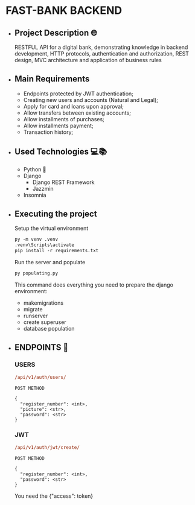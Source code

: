 # FAST-BANK BACKEND

* ## Project Description 🌐
  RESTFUL API for a digital bank, demonstrating knowledge in backend development, HTTP protocols, authentication and authorization, REST design, MVC architecture and application of business rules

* ## Main Requirements 
  * Endpoints protected by JWT authentication;
  * Creating new users and accounts (Natural and Legal);
  * Apply for card and loans upon approval;
  * Allow transfers between existing accounts;
  * Allow installments of purchases;
  * Allow installments payment; 
  * Transaction history;

* ## Used Technologies 💻📚
  * Python 🐍
  * Django
    - Django REST Framework
    - Jazzmin
  * Insomnia

* ## Executing the project
  Setup the virtual environment
  ```ps
  py -m venv .venv
  .venv\Scripts\activate
  pip install -r requirements.txt
  ```
  Run the server and populate
  ```ps
  py populating.py
  ```
  This command does everything you need to prepare the django environment: 
    - makemigrations
    - migrate
    - runserver
    - create superuser
    - database population

* ## ENDPOINTS 🏁
  ### USERS

    ```ps
    /api/v1/auth/users/
    ```
    ```` POST METHOD ````

    ```
    {
      "register_number": <int>,
      "picture": <str>,
      "password": <str>
    }
    ```

  ### JWT

    ```ps
    /api/v1/auth/jwt/create/
    ```

    ```` POST METHOD ````

    ```
    {
      "register_number": <int>,
      "password": <str>
    }
    ```
    You need the {"access": token}
